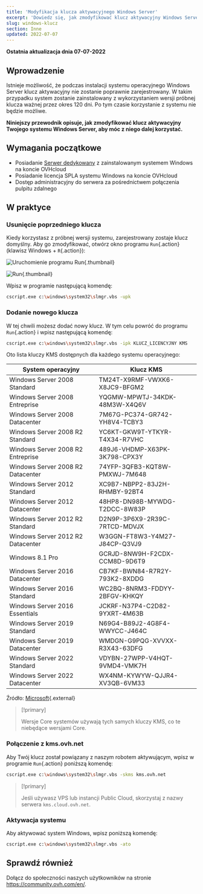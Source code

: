 ```yaml
---
title: 'Modyfikacja klucza aktywacyjnego Windows Server'
excerpt: 'Dowiedz się, jak zmodyfikować klucz aktywacyjny Windows Server'
slug: windows-klucz
section: Inne
updated: 2022-07-07
---
```


**Ostatnia aktualizacja dnia 07-07-2022**

## Wprowadzenie

Istnieje możliwość, że podczas instalacji systemu operacyjnego Windows Server klucz aktywacyjny nie zostanie poprawnie zarejestrowany. W takim przypadku system zostanie zainstalowany z wykorzystaniem wersji próbnej klucza ważnej przez okres 120 dni. Po tym czasie korzystanie z systemu nie będzie możliwe.

**Niniejszy przewodnik opisuje, jak zmodyfikować klucz aktywacyjny Twojego systemu Windows Server, aby móc z niego dalej korzystać.**


## Wymagania początkowe

- Posiadanie [Serwer dedykowany](https://www.ovhcloud.com/pl/bare-metal/os/server-windows/) z zainstalowanym systemem Windows na koncie OVHcloud
- Posiadanie licencja SPLA systemu Windows na koncie OVHcloud
- Dostęp administracyjny do serwera za pośrednictwem połączenia pulpitu zdalnego


## W praktyce

### Usunięcie poprzedniego klucza

Kiedy korzystasz z próbnej wersji systemu, zarejestrowany zostaje klucz domyślny. Aby go zmodyfikować, otwórz okno programu `Run`{.action} (klawisz Windows + `R`{.action}):

![Uruchomienie programu Run](images/executer.png){.thumbnail}


![Run](images/executer2.png){.thumbnail}

Wpisz w programie następującą komendę:

```bash
cscript.exe c:\windows\system32\slmgr.vbs -upk
```

### Dodanie nowego klucza

W tej chwili możesz dodać nowy klucz. W tym celu powróć do programu `Run`{.action} i wpisz następującą komendę:

```bash
cscript.exe c:\windows\system32\slmgr.vbs -ipk KLUCZ_LICENCYJNY KMS
```

Oto lista kluczy KMS dostępnych dla każdego systemu operacyjnego:

|System operacyjny|Klucz KMS|
|---|---|
|Windows Server 2008 Standard|TM24T-X9RMF-VWXK6-X8JC9-BFGM2|
|Windows Server 2008 Entreprise|YQGMW-MPWTJ-34KDK-48M3W-X4Q6V|
|Windows Server 2008 Datacenter|7M67G-PC374-GR742-YH8V4-TCBY3|
|Windows Server 2008 R2 Standard|YC6KT-GKW9T-YTKYR-T4X34-R7VHC|
|Windows Server 2008 R2 Entreprise|489J6-VHDMP-X63PK-3K798-CPX3Y|
|Windows Server 2008 R2 Datacenter|74YFP-3QFB3-KQT8W-PMXWJ-7M648|
|Windows Server 2012 Standard|XC9B7-NBPP2-83J2H-RHMBY-92BT4|
|Windows Server 2012 Datacenter|48HP8-DN98B-MYWDG-T2DCC-8W83P|
|Windows Server 2012 R2 Standard|D2N9P-3P6X9-2R39C-7RTCD-MDVJX|
|Windows Server 2012 R2 Datacenter|W3GGN-FT8W3-Y4M27-J84CP-Q3VJ9|
|Windows 8.1 Pro|GCRJD-8NW9H-F2CDX-CCM8D-9D6T9|
|Windows Server 2016 Datacenter|CB7KF-BWN84-R7R2Y-793K2-8XDDG|
|Windows Server 2016 Standard|WC2BQ-8NRM3-FDDYY-2BFGV-KHKQY|
|Windows Server 2016 Essentials|JCKRF-N37P4-C2D82-9YXRT-4M63B|
|Windows Server 2019 Standard|N69G4-B89J2-4G8F4-WWYCC-J464C|
|Windows Server 2019 Datacenter|WMDGN-G9PQG-XVVXX-R3X43-63DFG|
|Windows Server 2022 Standard|VDYBN-27WPP-V4HQT-9VMD4-VMK7H|
|Windows Server 2022 Datacenter|WX4NM-KYWYW-QJJR4-XV3QB-6VM33|

Źródło: [Microsoft](https://docs.microsoft.com/en-gb/windows-server/get-started/kmsclientkeys){.external}

> [!primary]
>
> Wersje Core systemów używają tych samych kluczy KMS, co te niebędące wersjami Core.
> 


### Połączenie z kms.ovh.net

Aby Twój klucz został powiązany z naszym robotem aktywującym, wpisz w programie `Run`{.action} poniższą komendę:

```bash
cscript.exe c:\windows\system32\slmgr.vbs -skms kms.ovh.net
```

> [!primary]
>
> Jeśli używasz VPS lub instancji Public Cloud, skorzystaj z nazwy serwera `kms.cloud.ovh.net`.
> 

### Aktywacja systemu

Aby aktywować system Windows, wpisz poniższą komendę:

```bash
cscript.exe c:\windows\system32\slmgr.vbs -ato
```

## Sprawdź również
 
Dołącz do społeczności naszych użytkowników na stronie <https://community.ovh.com/en/>.